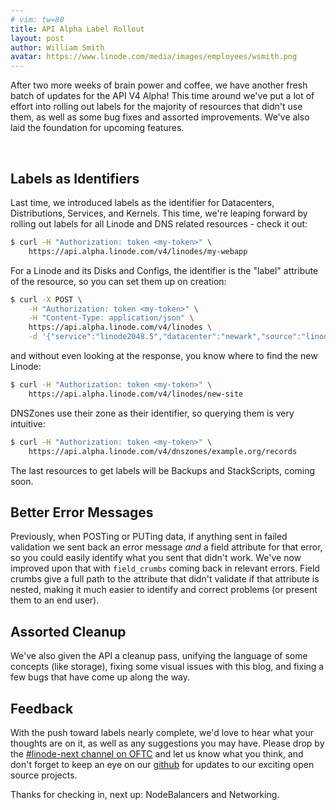 ```yaml
---
# vim: tw=80
title: API Alpha Label Rollout
layout: post
author: William Smith
avatar: https://www.linode.com/media/images/employees/wsmith.png
---
```

After two more weeks of brain power and coffee, we have another fresh batch of
updates for the API V4 Alpha!  This time around we've put a lot of effort into
rolling out labels for the majority of resources that didn't use them, as well as
some bug fixes and assorted improvements.  We've also laid the foundation for
upcoming features.

&nbsp;


## Labels as Identifiers

Last time, we introduced labels as the identifier for Datacenters,
Distributions, Services, and Kernels.  This time, we're leaping forward by rolling
out labels for all Linode and DNS related resources - check it out:

```bash
$ curl -H "Authorization: token <my-token>" \
    https://api.alpha.linode.com/v4/linodes/my-webapp
```

For a Linode and its Disks and Configs, the identifier is the "label" attribute
of the resource, so you can set them up on creation:

```bash
$ curl -X POST \
    -H "Authorization: token <my-token>" \
    -H "Content-Type: application/json" \
    https://api.alpha.linode.com/v4/linodes \
    -d '{"service":"linode2048.5","datacenter":"newark","source":"linode/ubuntu15","label":"new-site"}'
```

and without even looking at the response, you know where to find the new Linode:

```bash
$ curl -H "Authorization: token <my-token>" \
    https://api.alpha.linode.com/v4/linodes/new-site
```

DNSZones use their zone as their identifier, so querying them is very intuitive:

```bash
$ curl -H "Authorization: token <my-token>" \
    https://api.alpha.linode.com/v4/dnszones/example.org/records
```

The last resources to get labels will be Backups and StackScripts, coming soon.

## Better Error Messages

Previously, when POSTing or PUTing data, if anything sent in failed validation we
sent back an error message *and* a field attribute for that error, so you could
easily identify what you sent that didn't work.  We've now improved upon that
with `field_crumbs` coming back in relevant errors.  Field crumbs give a full
path to the attribute that didn't validate if that attribute is nested, making
it much easier to identify and correct problems (or present them to an end
user).

## Assorted Cleanup

We've also given the API a cleanup pass, unifying the language of some concepts
(like storage), fixing some visual issues with this blog, and fixing a few bugs
that have come up along the way.

## Feedback

With the push toward labels nearly complete, we'd love to hear what your
thoughts are on it, as  well as any suggestions you may have.  Please drop by
the [#linode-next channel on OFTC](https://webchat.oftc.net/?channels=linode-next&uio=d4)
and let us know what you think, and don't forget to keep an eye on our
[github](https://github.com/linode) for updates to our exciting open source
projects.

Thanks for checking in, next up: NodeBalancers and Networking.
